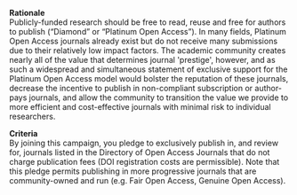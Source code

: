 **Rationale** \
Publicly-funded research should be free to read, reuse and free for authors to publish (“Diamond” or “Platinum Open Access”). In many fields, Platinum Open Access journals already exist but do not receive many submissions due to their relatively low impact factors. The academic community creates nearly all of the value that determines journal 'prestige', however, and as such a widespread and simultaneous statement of exclusive support for the Platinum Open Access model would bolster the reputation of these journals, decrease the incentive to publish in non-compliant subscription or author-pays journals, and allow the community to transition the value we provide to more efficient and cost-effective journals with minimal risk to individual researchers.

**Criteria** \
By joining this campaign, you pledge to exclusively publish in, and review for, journals listed in the Directory of Open Access Journals that do not charge publication fees (DOI registration costs are permissible). Note that this pledge permits publishing in more progressive journals that are community-owned and run (e.g. Fair Open Access, Genuine Open Access).
